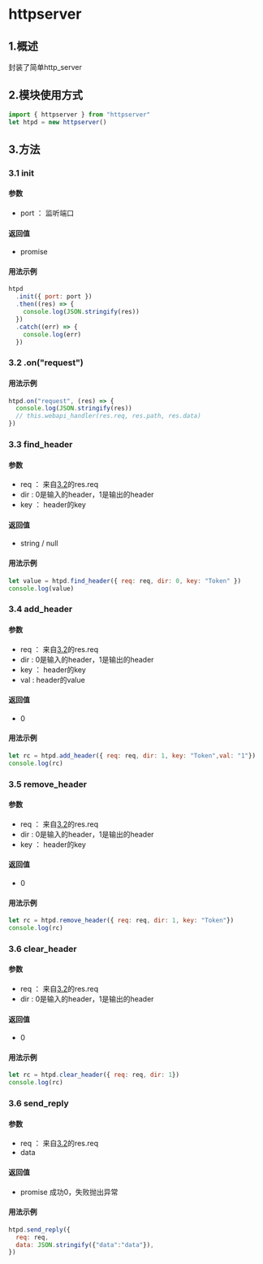 # **httpserver**

## 1.概述

封装了简单http_server

## 2.模块使用方式

```javascript
import { httpserver } from "httpserver"
let htpd = new httpserver()
```

## 3.方法

### 3.1 init

#### 参数

- port ： 监听端口

#### 返回值

- promise 

#### 用法示例

```javascript
htpd
  .init({ port: port })
  .then((res) => {
    console.log(JSON.stringify(res))
  })
  .catch((err) => {
    console.log(err)
  })
```

### 3.2 .on("request") 

#### 用法示例

```javascript
htpd.on("request", (res) => {
  console.log(JSON.stringify(res))
  // this.webapi_handler(res.req, res.path, res.data)
})
```

### 3.3 find_header 

#### 参数

- req ： 来自[3.2](jsapi/bashi/httpserver?id=_32-onquotrequestquot)的res.req
- dir :  0是输入的header，1是输出的header
- key ： header的key

#### 返回值

- string / null 

#### 用法示例

```javascript
let value = htpd.find_header({ req: req, dir: 0, key: "Token" })
console.log(value)
```

### 3.4 add_header

#### 参数

- req ： 来自[3.2](jsapi/bashi/httpserver?id=_32-onquotrequestquot)的res.req
- dir :  0是输入的header，1是输出的header
- key ： header的key
- val : header的value

#### 返回值

- 0

#### 用法示例

```javascript
let rc = htpd.add_header({ req: req, dir: 1, key: "Token",val: "1"})
console.log(rc)
```



### 3.5 remove_header

#### 参数

- req ： 来自[3.2](jsapi/bashi/httpserver?id=_32-onquotrequestquot)的res.req
- dir :  0是输入的header，1是输出的header
- key ： header的key

#### 返回值

- 0

#### 用法示例

```javascript
let rc = htpd.remove_header({ req: req, dir: 1, key: "Token"})
console.log(rc)
```

### 3.6 clear_header

#### 参数

- req ： 来自[3.2](jsapi/bashi/httpserver?id=_32-onquotrequestquot)的res.req
- dir :  0是输入的header，1是输出的header

#### 返回值

- 0

#### 用法示例

```javascript
let rc = htpd.clear_header({ req: req, dir: 1})
console.log(rc)
```

### 3.6 send_reply

#### 参数

- req ： 来自[3.2](jsapi/bashi/httpserver?id=_32-onquotrequestquot)的res.req
- data 

#### 返回值

- promise 成功0，失败抛出异常

#### 用法示例

```javascript
htpd.send_reply({
  req: req,
  data: JSON.stringify({"data":"data"}),
})
```

